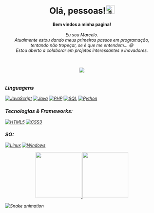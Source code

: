  <h1 align="center">Olá, pessoas!<img src="https://github.com/wervlad/wervlad/assets/24524555/766d336d-b87d-44ba-807c-c51de2bc6b4d" width="28px" alt="👋"></h1>
<p align="center">
    <b>Bem vindos a minha pagina!</b><br><br>
    <i>
        Eu sou Marcelo.<br>
       Atualmente estou dando meus primeiros passos em programação, tentando não tropeçar, se é que me entendem... 😄<br>
       Estou aberto a colaborar em projetos interessantes e inovadores.<br>

  <br>

<div align="center" valign="top"><br> 
  <a href="https://www.instagram.com/marce.rei/" target="_blank"><img src="https://img.shields.io/badge/-Instagram-%23E4405F?style=for-the-badge&logo=instagram&logoColor=white" target="_blank"></a>
</div><br>


### Linguagens
 [![JavaScript](https://img.shields.io/badge/javascript-black?style=for-the-badge&logo=javascript)](https://github.com/Profissional-Marcelo)
 [![Java](https://img.shields.io/badge/java-black?style=for-the-badge&logo=openjdk)](https://github.com/Profissional-Marcelo)
 [![PHP](https://img.shields.io/badge/PHP-black?style=for-the-badge&logo=php)](https://github.com/Profissional-Marcelo)
 [![SQL](https://img.shields.io/badge/sql-black?style=for-the-badge&logo=mysql)](https://github.com/Profissional-Marcelo)
 [![Python](https://img.shields.io/badge/python-black?style=for-the-badge&logo=python)](https://github.com/Profissional-Marcelo) 

### Tecnologias & Frameworks:
[![HTML5](https://img.shields.io/badge/html5-black?style=for-the-badge&logo=html5)](https://github.com/Profissional-Marcelo)
[![CSS3](https://img.shields.io/badge/css3-black?style=for-the-badge&logo=css3)](https://github.com/Profissional-Marcelo)

### SO:
[![Linux](https://img.shields.io/badge/linux-black?style=for-the-badge&logo=Linux)](https://github.com/Profissional-Marcelo)
[![Windows](https://img.shields.io/badge/Windows-black?style=for-the-badge&logo=Windows)](https://github.com/Profissional-Marcelo)

<div align="center">
  <a href="https://github.com/duribeiro">
    <img height="150em" src="https://github-readme-stats.vercel.app/api?username=Profissional-Marcelo&count_private=true&include_all_commits=true&show_icons=true&theme=dracula&hide_border=false&show_owner=true"/>
    <img height="150em" src="https://github-readme-stats.vercel.app/api/top-langs/?username=Profissional-Marcelo&theme=dracula&hide_border=false&&layout=compact"/>
  </a>
</div>

![Snake animation](https://github.com/danielbped/danielbped/blob/output/github-contribution-grid-snake.svg)



